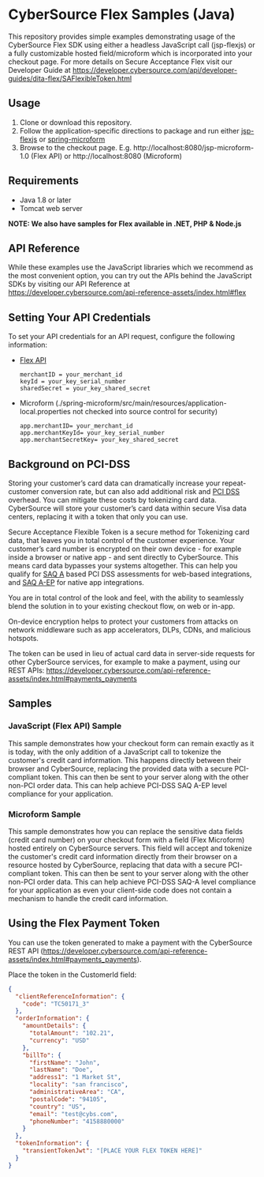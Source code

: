 # CyberSource Flex Samples (Java)

This repository provides simple examples demonstrating usage of the CyberSource Flex SDK using either a headless JavaScript call (jsp-flexjs) or a fully customizable hosted field/microform which is incorporated into your checkout page.  For more details on Secure Acceptance Flex visit our Developer Guide at https://developer.cybersource.com/api/developer-guides/dita-flex/SAFlexibleToken.html

## Usage

1. Clone or download this repository.
2. Follow the application-specific directions to package and run either [jsp-flexjs](./jsp-flexjs/README.md) or [spring-microform](./spring-microform/README.md)
3. Browse to the checkout page.  E.g. http://localhost:8080/jsp-microform-1.0 (Flex API) or http://localhost:8080 (Microform) 

## Requirements
* Java 1.8 or later 
* Tomcat web server

**NOTE: We also have samples for Flex available in .NET, PHP & Node.js**

## API Reference
While these examples use the JavaScript libraries which we recommend as the most convenient option, you can try out the APIs behind the JavaScript SDKs by visiting our API Reference at https://developer.cybersource.com/api-reference-assets/index.html#flex


## Setting Your API Credentials

To set your API credentials for an API request, configure the following information:
  
* [Flex API](./jsp-flexjs/src/main/webapp/WEB-INF/credentials.properties)
  ```properties
  merchantID = your_merchant_id
  keyId = your_key_serial_number
  sharedSecret = your_key_shared_secret
  ```
* Microform (./spring-microform/src/main/resources/application-local.properties not checked into source control for security)

  ```properties
  app.merchantID= your_merchant_id
  app.merchantKeyId= your_key_serial_number
  app.merchantSecretKey= your_key_shared_secret
  ```

## Background on PCI-DSS

Storing your customer’s card data can dramatically increase your repeat-customer conversion rate, but can also add additional risk and [PCI DSS](https://www.pcisecuritystandards.org/pci_security/) overhead. You can mitigate these costs by tokenizing card data. CyberSource will store your customer’s card data within secure Visa data centers, replacing it with a token that only you can use. 

Secure Acceptance Flexible Token is a secure method for Tokenizing card data, that leaves you in total control of the customer experience. Your customer’s card number is encrypted on their own device - for example inside a browser or native app - and sent directly to CyberSource. This means card data bypasses your systems altogether. This can help you qualify for [SAQ A](https://www.pcisecuritystandards.org/documents/Understanding_SAQs_PCI_DSS_v3.pdf) based PCI DSS assessments for web-based integrations, and [SAQ A-EP](https://www.pcisecuritystandards.org/documents/Understanding_SAQs_PCI_DSS_v3.pdf) for native app integrations.

You are in total control of the look and feel, with the ability to seamlessly blend the solution in to your existing checkout flow, on web or in-app.

On-device encryption helps to protect your customers from attacks on network middleware such as app accelerators, DLPs, CDNs, and malicious hotspots.

The token can be used in lieu of actual card data in server-side requests for other CyberSource services, for example to make a payment, using our REST APIs: https://developer.cybersource.com/api-reference-assets/index.html#payments_payments

## Samples

### JavaScript (Flex API) Sample

This sample demonstrates how your checkout form can remain exactly as it is today, with the only addition of a JavaScript call to tokenize the customer's credit card information. This happens directly between their browser and CyberSource, replacing the provided data with a secure PCI-compliant token. This can then be sent to your server along with the other non-PCI order data.  This can help achieve PCI-DSS SAQ A-EP level compliance for your application.  

### Microform Sample

This sample demonstrates how you can replace the sensitive data fields (credit card number) on your checkout form with a field (Flex Microform) hosted entirely on CyberSource servers. This field will accept and tokenize the customer's credit card information directly from their browser on a resource hosted by CyberSource, replacing that data with a secure PCI-compliant token. This can then be sent to your server along with the other non-PCI order data.  This can help achieve PCI-DSS SAQ-A level compliance for your application as even your client-side code does not contain a mechanism to handle the credit card information.

## Using the Flex Payment Token

You can use the token generated to make a payment with the CyberSource REST API (https://developer.cybersource.com/api-reference-assets/index.html#payments_payments).  

Place the token in the CustomerId field:

```json
{
  "clientReferenceInformation": {
    "code": "TC50171_3"
  },
  "orderInformation": {
    "amountDetails": {
      "totalAmount": "102.21",
      "currency": "USD"
    },
    "billTo": {
      "firstName": "John",
      "lastName": "Doe",
      "address1": "1 Market St",
      "locality": "san francisco",
      "administrativeArea": "CA",
      "postalCode": "94105",
      "country": "US",
      "email": "test@cybs.com",
      "phoneNumber": "4158880000"
    }
  },
  "tokenInformation": {
    "transientTokenJwt": "[PLACE YOUR FLEX TOKEN HERE]"
  }
}


```

